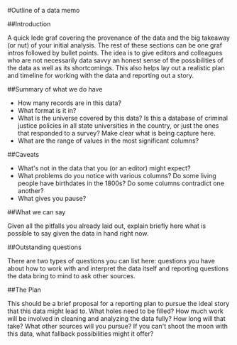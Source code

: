 #Outline of a data memo

##Introduction

A quick lede graf covering the provenance of the data and the big takeaway (or nut) of your initial analysis. The rest of these sections can be one graf intros followed by bullet points. The idea is to give editors and colleagues who are not necessarily data savvy an honest sense of the possibilities of the data as well as its shortcomings. This also helps lay out a realistic plan and timeline for working with the data and reporting out a story.

##Summary of what we do have

* How many records are in this data?
* What format is it in?
* What is the universe covered by this data? Is this a database of criminal justice policies in all state universities in the country, or just the ones that responded to a survey? Make clear what is being capture here.
* What are the range of values in the most significant columns?  

##Caveats

* What's not in the data that you (or an editor) might expect?
* What problems do you notice with various columns? Do some living people have birthdates in the 1800s? Do some columns contradict one another?
* What gives you pause?

##What we can say

Given all the pitfalls you already laid out, explain briefly here what is possible to say given the data in hand right now.

##Outstanding questions

There are two types of questions you can list here: questions you have about how to work with and interpret the data itself and reporting questions the data bring to mind to ask other sources.

##The Plan

This should be a brief proposal for a reporting plan to pursue the ideal story that this data might lead to. What holes need to be filled? How much work will be involved in cleaning and analyzing the data fully? How long will that take? What other sources will you pursue? If you can't shoot the moon with this data, what fallback possibilities might it offer?
